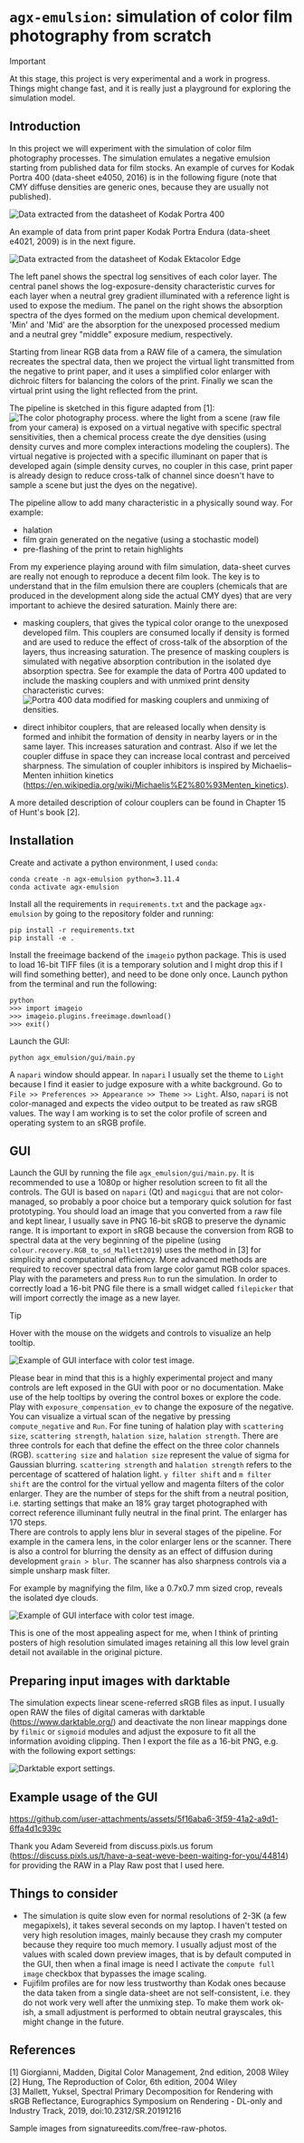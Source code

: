 # `agx-emulsion`: simulation of color film photography from scratch
> [!IMPORTANT]
> At this stage, this project is very experimental and a work in progress. Things might change fast, and it is really just a playground for exploring the simulation model.

## Introduction

In this project we will experiment with the simulation of color film photography processes. The simulation emulates a negative emulsion starting from published data for film stocks. An example of curves for Kodak Portra 400 (data-sheet e4050, 2016) is in the following figure (note that CMY diffuse densities are generic ones, because they are usually not published).

![Data extracted from the datasheet of Kodak Portra 400](img/readme/example_data_kodak_portra_400.png)

An example of data from print paper Kodak Portra Endura (data-sheet e4021, 2009) is in the next figure.

![Data extracted from the datasheet of Kodak Ektacolor Edge](img/readme/example_data_kodak_portra_endura.png)

The left panel shows the spectral log sensitives of each color layer. The central panel shows the log-exposure-density characteristic curves for each layer when a neutral grey gradient illuminated with a reference light is used to expose the medium. The panel on the right shows the absorption spectra of the dyes formed on the medium upon chemical development. 'Min' and 'Mid' are the absorption for the unexposed processed medium and a neutral grey "middle" exposure medium, respectively. 

Starting from linear RGB data from a RAW file of a camera, the simulation recreates the spectral data, then we project the virtual light transmitted from the negative to print paper, and it uses a simplified color enlarger with dichroic filters for balancing the colors of the print. Finally we scan the virtual print using the light reflected from the print.

The pipeline is sketched in this figure adapted from [1]:
![The color photography process.](img/readme/pipeline_color_digital_management.png)
where the light from a scene (raw file from your camera) is exposed on a virtual negative with specific spectral sensitivities, then a chemical process create the dye densities (using density curves and more complex interactions modeling the couplers). The virtual negative is projected with a specific illuminant on paper that is developed again (simple density curves, no coupler in this case, print paper is already design to reduce cross-talk of channel since doesn't have to sample a scene but just the dyes on the negative).

The pipeline allow to add many characteristic in a physically sound way. For example:
- halation
- film grain generated on the negative (using a stochastic model)
- pre-flashing of the print to retain highlights

From my experience playing around with film simulation, data-sheet curves are really not enough to reproduce a decent film look. The key is to understand that in the film emulsion there are couplers (chemicals that are produced in the development along side the actual CMY dyes) that are very important to achieve the desired saturation. Mainly there are:
- masking couplers, that gives the typical color orange to the unexposed developed film. This couplers are consumed locally if density is formed and are used to reduce the effect of cross-talk of the absorption of the layers, thus increasing saturation.
The presence of masking couplers is simulated with negative absorption contribution in the isolated dye absorption spectra. See for example the data of Portra 400 updated to include the masking couplers and with unmixed print density characteristic curves:
![Portra 400 data modified for masking couplers and unmixing of densities.](img/readme/example_data_kodak_portra_400_couplers.png)

- direct inhibitor couplers, that are released locally when density is formed and inhibit the formation of density in nearby layers or in the same layer. This increases saturation and contrast. Also if we let the coupler diffuse in space they can increase local contrast and perceived sharpness. The simulation of coupler inhibitors is inspired by Michaelis–Menten inhiition kinetics (https://en.wikipedia.org/wiki/Michaelis%E2%80%93Menten_kinetics).

A more detailed description of colour couplers can be found in Chapter 15 of Hunt's book [2].


## Installation
Create and activate a python environment, I used `conda`: 
```
conda create -n agx-emulsion python=3.11.4
conda activate agx-emulsion
```
Install all the requirements in `requirements.txt` and the package `agx-emulsion` by going to the repository folder and running:
```
pip install -r requirements.txt
pip install -e .
```
Install the freeimage backend of the `imageio` python package. This is used to load 16-bit TIFF files (it is a temporary solution and I might drop this if I will find something better), and need to be done only once.
Launch python from the terminal and run the following:
```
python
>>> import imageio
>>> imageio.plugins.freeimage.download()
>>> exit()
```
Launch the GUI:
```
python agx_emulsion/gui/main.py
```
A `napari` window should appear. In `napari` I usually set the theme to `Light` because I find it easier to judge exposure with a white background. Go to `File >> Preferences >> Appearance >> Theme >> Light`. Also, `napari` is not color-managed and expects the video output to be treated as raw sRGB values. The way I am working is to set the color profile of screen and operating system to an sRGB profile.

## GUI
Launch the GUI by running the file `agx_emulsion/gui/main.py`. It is recommended to use a 1080p or higher resolution screen to fit all the controls. The GUI is based on `napari` (Qt) and `magicgui` that are not color-managed, so probably a poor choice but a temporary quick solution for fast prototyping.
You should load an image that you converted from a raw file and kept linear, I usually save in PNG 16-bit sRGB to preserve the dynamic range. It is important to export in sRGB because the conversion from RGB to spectral data at the very beginning of the pipeline (using `colour.recovery.RGB_to_sd_Mallett2019`) uses the method in [3] for simplicity and computational efficiency. More advanced methods are required to recover spectral data from large color gamut RGB color spaces. Play with the parameters and press `Run` to run the simulation. In order to correctly load a 16-bit PNG file there is a small widget called `filepicker` that will import correctly the image as a new layer.

> [!TIP]
> Hover with the mouse on the widgets and controls to visualize an help tooltip.

![Example of GUI interface with color test image.](img/readme/gui_screenshot.png)

Please bear in mind that this is a highly experimental project and many controls are left exposed in the GUI with poor or no documentation. Make use of the help tooltips by overing the control boxes or explore the code.
Play with `exposure_compensation_ev` to change the exposure of the negative. You can visualize a virtual scan of the negative by pressing `compute_negative` and `Run`.
For fine tuning of halation play with `scattering size`, `scattering strength`, `halation size`, `halation strength`. There are three controls for each that define the effect on the three color channels (RGB). `scattering size` and `halation size` represent the value of sigma for Gaussian blurring. `scattering strength` and `halation strength` refers to the percentage of scattered of halation light.
`y filter shift` and `m filter shift` are the control for the virtual yellow and magenta filters of the color enlarger. They are the number of steps for the shift from a neutral position, i.e. starting settings that make an 18% gray target photographed with correct reference illuminant fully neutral in the final print. The enlarger has 170 steps.  
There are controls to apply lens blur in several stages of the pipeline. For example in the camera lens, in the color enlarger lens or the scanner. There is also a control for blurring the density as an effect of diffusion during development `grain > blur`. The scanner has also sharpness controls via a simple unsharp mask filter.

For example by magnifying the film, like a 0.7x0.7 mm sized crop, reveals the isolated dye clouds.

![Example of GUI interface with color test image.](img/readme/gui_grain_magnified.png)

This is one of the most appealing aspect for me, when I think of printing posters of high resolution simulated images retaining all this low level grain detail not available in the original picture.

## Preparing input images with darktable
The simulation expects linear scene-referred sRGB files as input.
I usually open RAW the files of digital cameras with darktable (https://www.darktable.org/) and deactivate the non linear mappings done by `filmic` or `sigmoid` modules and adjust the exposure to fit all the information avoiding clipping. Then I export the file as a 16-bit PNG, e.g. with the following export settings:

![Darktable export settings.](img/readme/darktable_export_settings.png)

## Example usage of the GUI

https://github.com/user-attachments/assets/5f16aba6-3f59-41a2-a9d1-6ffa4d1c939c

Thank you Adam Severeid from discuss.pixls.us forum (https://discuss.pixls.us/t/have-a-seat-weve-been-waiting-for-you/44814) for providing the RAW in a Play Raw post that I used here.

## Things to consider
- The simulation is quite slow even for normal resolutions of 2-3K (a few megapixels), it takes several seconds on my laptop. I haven't tested on very high resolution images, mainly because they crash my computer because they require too much memory. I usually adjust most of the values with scaled down preview images, that is by default computed in the GUI, then when a final image is need I activate the `compute full image` checkbox that bypasses the image scaling.
- Fujifilm profiles are for now less trustworthy than Kodak ones because the data taken from a single data-sheet are not self-consistent, i.e. they do not work very well after the unmixing step. To make them work ok-ish, a small adjustment is performed to obtain neutral grayscales, this might change in the future.

## References
[1] Giorgianni, Madden, Digital Color Management, 2nd edition, 2008 Wiley  
[2] Hung, The Reproduction of Color, 6th edition, 2004 Wiley  
[3] Mallett, Yuksel, Spectral Primary Decomposition for Rendering with sRGB Reflectance, Eurographics Symposium on Rendering - DL-only and Industry Track, 2019, doi:10.2312/SR.20191216  

Sample images from signatureedits.com/free-raw-photos.
